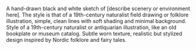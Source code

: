 A hand-drawn black and white sketch of [describe scenery or environment here]. The style is that of a 19th-century naturalist field drawing or folklore illustration, simple, clean lines with soft shading and minimal background. Style of a 19th-century naturalist or antiquarian illustration, like an old bookplate or museum catalog. Subtle worn texture, realistic but stylized design inspired by Nordic folklore and fairy tales.